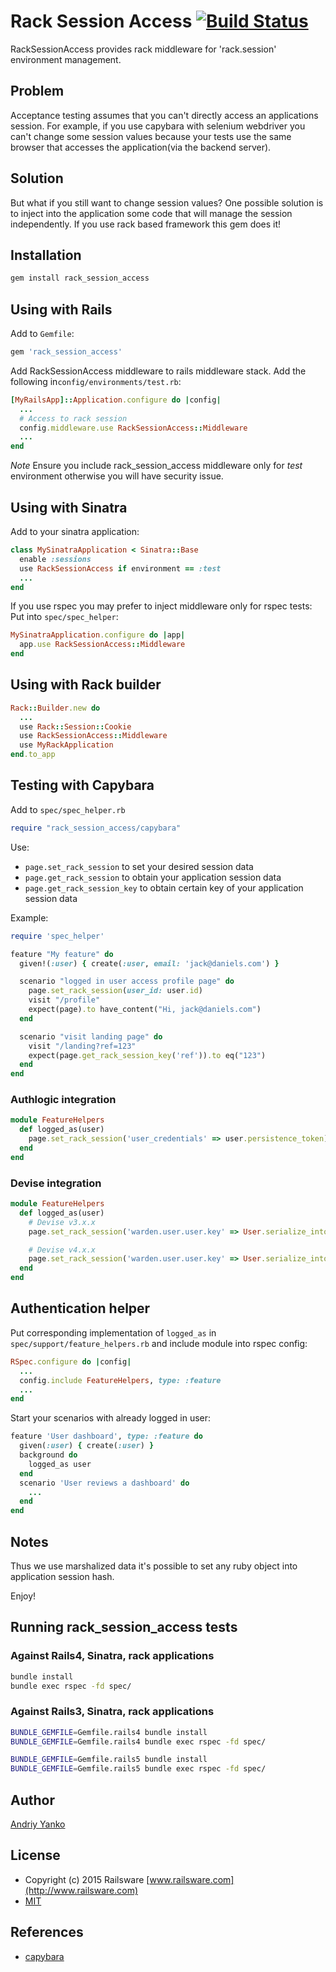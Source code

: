 # Rack Session Access [![Build Status](https://travis-ci.org/railsware/rack_session_access.svg?branch=master)](https://travis-ci.org/railsware/rack_session_access)

RackSessionAccess provides rack middleware for 'rack.session' environment management.

## Problem

Acceptance testing assumes that you can't directly access an applications session.
For example, if you use capybara with selenium webdriver you can't change some session values
because your tests use the same browser that accesses the application(via the backend server).

## Solution

But what if you still want to change session values?
One possible solution is to inject into the application some code that will manage the session independently.
If you use rack based framework this gem does it!

## Installation

```ruby
gem install rack_session_access
```

## Using with Rails

Add to `Gemfile`:

```ruby
gem 'rack_session_access'
```

Add RackSessionAccess middleware to rails middleware stack.
Add the following in`config/environments/test.rb`:

```ruby
[MyRailsApp]::Application.configure do |config|
  ...
  # Access to rack session
  config.middleware.use RackSessionAccess::Middleware
  ...
end
```

*Note* Ensure you include rack_session_access middleware only for *test* environment
otherwise you will have security issue.


## Using with Sinatra

Add to your sinatra application:

```ruby
class MySinatraApplication < Sinatra::Base
  enable :sessions
  use RackSessionAccess if environment == :test
  ...
end
```

If you use rspec you may prefer to inject middleware only for rspec tests:
Put into `spec/spec_helper`:

```ruby
MySinatraApplication.configure do |app|
  app.use RackSessionAccess::Middleware
end
```

## Using with Rack builder

```ruby
Rack::Builder.new do
  ...
  use Rack::Session::Cookie
  use RackSessionAccess::Middleware
  use MyRackApplication
end.to_app
```

## Testing with Capybara

Add to `spec/spec_helper.rb`

```ruby
require "rack_session_access/capybara"
```

Use:

* `page.set_rack_session` to set your desired session data
* `page.get_rack_session` to obtain your application session data
* `page.get_rack_session_key` to obtain certain key of your application session data

Example:

```ruby
require 'spec_helper'

feature "My feature" do
  given!(:user) { create(:user, email: 'jack@daniels.com') }

  scenario "logged in user access profile page" do
    page.set_rack_session(user_id: user.id)
    visit "/profile"
    expect(page).to have_content("Hi, jack@daniels.com")
  end

  scenario "visit landing page" do
    visit "/landing?ref=123"
    expect(page.get_rack_session_key('ref')).to eq("123")
  end
end
```

### Authlogic integration

```ruby
module FeatureHelpers
  def logged_as(user)
    page.set_rack_session('user_credentials' => user.persistence_token)
  end
end
```

### Devise integration

```ruby
module FeatureHelpers
  def logged_as(user)
    # Devise v3.x.x
    page.set_rack_session('warden.user.user.key' => User.serialize_into_session(user).unshift('User'))

    # Devise v4.x.x
    page.set_rack_session('warden.user.user.key' => User.serialize_into_session(user)
  end
end
```

## Authentication helper

Put corresponding implementation of `logged_as` in `spec/support/feature_helpers.rb` and include module into rspec config:

```ruby
RSpec.configure do |config|
  ...
  config.include FeatureHelpers, type: :feature
  ...
end
```
Start your scenarios with already logged in user:

```ruby
feature 'User dashboard', type: :feature do
  given(:user) { create(:user) }
  background do
    logged_as user
  end
  scenario 'User reviews a dashboard' do
    ...
  end
end
```

## Notes

Thus we use marshalized data it's possible to set any ruby object into application session hash.

Enjoy!

## Running rack_session_access tests


### Against Rails4, Sinatra, rack applications

```sh
bundle install
bundle exec rspec -fd spec/
```

### Against Rails3, Sinatra, rack applications

```sh
BUNDLE_GEMFILE=Gemfile.rails4 bundle install
BUNDLE_GEMFILE=Gemfile.rails4 bundle exec rspec -fd spec/
```

```sh
BUNDLE_GEMFILE=Gemfile.rails5 bundle install
BUNDLE_GEMFILE=Gemfile.rails5 bundle exec rspec -fd spec/
```

## Author

[Andriy Yanko](http://ayanko.github.com/)

## License

* Copyright (c) 2015 Railsware [www.railsware.com](http://www.railsware.com)
* [MIT](www.opensource.org/licenses/MIT)


## References

* [capybara](https://github.com/jnicklas/capybara)
